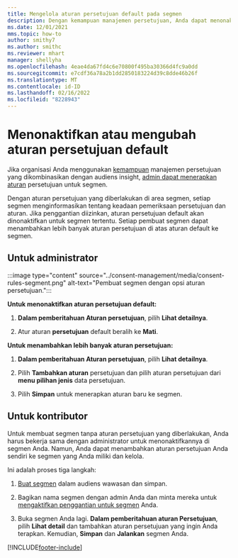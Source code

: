 ```yaml
---
title: Mengelola aturan persetujuan default pada segmen
description: Dengan kemampuan manajemen persetujuan, Anda dapat menonaktifkan atau mengubah aturan persetujuan default jika penggantian diaktifkan.
ms.date: 12/01/2021
mms.topic: how-to
author: smithy7
ms.author: smithc
ms.reviewer: mhart
manager: shellyha
ms.openlocfilehash: 4eae4da67fd4c6e70800f495ba30366d4fc9a0dd
ms.sourcegitcommit: e7cdf36a78a2b1dd2850183224d39c8dde46b26f
ms.translationtype: MT
ms.contentlocale: id-ID
ms.lasthandoff: 02/16/2022
ms.locfileid: "8228943"
---
```

# <a name="disable-or-change-default-consent-rules"></a>Menonaktifkan atau mengubah aturan persetujuan default

Jika organisasi Anda menggunakan [kemampuan](../consent-management/overview.md) manajemen persetujuan yang dikombinasikan dengan audiens insight, [admin dapat menerapkan aturan](activate-consent.md) persetujuan untuk segmen. 

Dengan aturan persetujuan yang diberlakukan di area segmen, setiap segmen menginformasikan tentang keadaan pemeriksaan persetujuan dan aturan. Jika penggantian diizinkan, aturan persetujuan default akan dinonaktifkan untuk segmen tertentu. Setiap pembuat segmen dapat menambahkan lebih banyak aturan persetujuan di atas aturan default ke segmen. 

## <a name="for-administrators"></a>Untuk administrator

:::image type="content" source="../consent-management/media/consent-rules-segment.png" alt-text="Pembuat segmen dengan opsi aturan persetujuan.":::

**Untuk menonaktifkan aturan persetujuan default:**

1. **Dalam pemberitahuan Aturan persetujuan**, pilih **Lihat detailnya**. 

1. Atur aturan **persetujuan** default beralih ke **Mati**.

**Untuk menambahkan lebih banyak aturan persetujuan:**

1. **Dalam pemberitahuan Aturan persetujuan**, pilih **Lihat detailnya**. 

1. Pilih **Tambahkan aturan** persetujuan dan pilih aturan persetujuan dari **menu pilihan jenis** data persetujuan.

1. Pilih **Simpan** untuk menerapkan aturan baru ke segmen.

## <a name="for-contributors"></a>Untuk kontributor

Untuk membuat segmen tanpa aturan persetujuan yang diberlakukan, Anda harus bekerja sama dengan administrator untuk menonaktifkannya di segmen Anda. Namun, Anda dapat menambahkan aturan persetujuan Anda sendiri ke segmen yang Anda miliki dan kelola.

Ini adalah proses tiga langkah: 
1. [Buat segmen](segments.md) dalam audiens wawasan dan simpan. 

1. Bagikan nama segmen dengan admin Anda dan minta mereka untuk [mengaktifkan penggantian untuk segmen](activate-consent.md) Anda. 

1. Buka segmen Anda lagi. **Dalam pemberitahuan aturan Persetujuan**, pilih **Lihat detail** dan tambahkan aturan persetujuan yang ingin Anda terapkan. Kemudian, **Simpan** dan **Jalankan** segmen Anda.



[!INCLUDE[footer-include](../includes/footer-banner.md)] 
